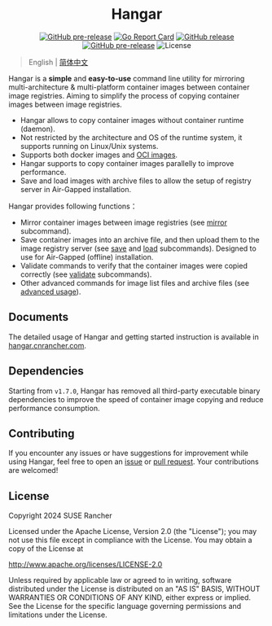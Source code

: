 <div align="center">
  <h1>Hangar</h1>
  <p>
    <a href="https://build.opensuse.org/package/show/home:StarryWang/Hangar"><img alt="GitHub pre-release" src="https://build.opensuse.org/projects/home:StarryWang/packages/Hangar/badge.svg?type=default"></a>
    <a href="https://goreportcard.com/report/github.com/cnrancher/hangar"><img alt="Go Report Card" src="https://goreportcard.com/badge/github.com/cnrancher/hangar"></a>
    <a href="https://github.com/cnrancher/hangar/releases"><img alt="GitHub release" src="https://img.shields.io/github/v/release/cnrancher/hangar?color=default&label=release&logo=github"></a>
    <a href="https://github.com/cnrancher/hangar/releases"><img alt="GitHub pre-release" src="https://img.shields.io/github/v/release/cnrancher/hangar?include_prereleases&label=pre-release&logo=github"></a>
    <img alt="License" src="https://img.shields.io/badge/License-Apache_2.0-blue.svg">
  </p>
</div>

> English | [简体中文](https://hangar.cnrancher.com/zh/)

Hangar is a **simple** and **easy-to-use** command line utility for mirroring multi-architecture & multi-platform container images between container image registries. Aiming to simplify the process of copying container images between image registries.

- Hangar allows to copy container images without container runtime (daemon).
- Not restricted by the architecture and OS of the runtime system, it supports running on Linux/Unix systems.
- Supports both docker images and [OCI images](https://github.com/opencontainers/image-spec).
- Hangar supports to copy container images parallelly to improve performance.
- Save and load images with archive files to allow the setup of registry server in Air-Gapped installation.

Hangar provides following functions：

- Mirror container images between image registries (see [mirror](https://hangar.cnrancher.com/docs/v1.7/mirror/mirror) subcommand).
- Save container images into an archive file, and then upload them to the image registry server (see [save](https://hangar.cnrancher.com/docs/v1.7/save/save) and [load](https://hangar.cnrancher.com/docs/v1.7/load/load) subcommands). Designed to use for Air-Gapped (offline) installation.
- Validate commands to verify that the container images were copied correctly (see [validate](https://hangar.cnrancher.com/docs/v1.7/advanced/validate) subcommands).
- Other advanced commands for image list files and archive files (see [advanced usage](https://hangar.cnrancher.com/docs/v1.7/advanced/)).

## Documents

The detailed usage of Hangar and getting started instruction is available in [hangar.cnrancher.com](https://hangar.cnrancher.com).

## Dependencies

Starting from `v1.7.0`, Hangar has removed all third-party executable binary dependencies to improve the speed of container image copying and reduce performance consumption.

## Contributing

If you encounter any issues or have suggestions for improvement while using Hangar, feel free to open an [issue](https://github.com/cnrancher/hangar/issues) or [pull request](https://github.com/cnrancher/hangar/pulls). Your contributions are welcomed!

## License

Copyright 2024 SUSE Rancher

Licensed under the Apache License, Version 2.0 (the "License");
you may not use this file except in compliance with the License.
You may obtain a copy of the License at

http://www.apache.org/licenses/LICENSE-2.0

Unless required by applicable law or agreed to in writing, software
distributed under the License is distributed on an "AS IS" BASIS,
WITHOUT WARRANTIES OR CONDITIONS OF ANY KIND, either express or implied.
See the License for the specific language governing permissions and
limitations under the License.
